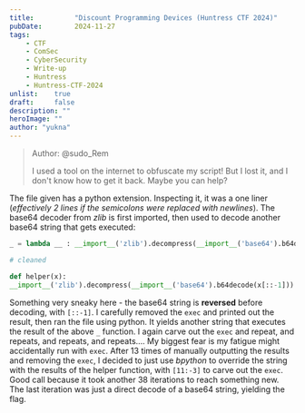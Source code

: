 ```yaml
---
title:          "Discount Programming Devices (Huntress CTF 2024)"
pubDate:        2024-11-27
tags:
    - CTF
    - ComSec
    - CyberSecurity
    - Write-up
    - Huntress
    - Huntress-CTF-2024
unlist:    true
draft:     false
description: ""
heroImage: ""
author: "yukna"
---
```


> Author: @sudo_Rem
>
> I used a tool on the internet to obfuscate my script!
> But I lost it, and I don't know how to get it back.
> Maybe you can help?

The file given has a python extension. Inspecting it, it was a one liner (*effectively 2 lines if the semicolons were replaced with newlines*). The base64 decoder from *zlib* is first imported, then used to decode another base64 string that gets executed:

```py
_ = lambda __ : __import__('zlib').decompress(__import__('base64').b64decode(__[::-1]))

# cleaned

def helper(x):
__import__('zlib').decompress(__import__('base64').b64decode(x[::-1]))
```

Something very sneaky here - the base64 string is **reversed** before decoding, with `[::-1]`.
I carefully removed the `exec` and printed out the result, then ran the file using python. It yields another string that executes the result of the above `_` function. I again carve out the `exec` and repeat, and repeats, and repeats, and repeats.... My biggest fear is my fatigue might accidentally run with `exec`. After 13 times of manually outputting the results and removing the `exec`, I decided to just use *bpython* to override the string with the results of the helper function, with `[11:-3]` to carve out the `exec`. Good call because it took another 38 iterations to reach something new. The last iteration was just a direct decode of a base64 string, yielding the flag.

